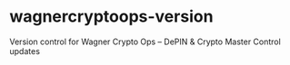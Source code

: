 # wagnercryptoops-version
Version control for Wagner Crypto Ops – DePIN &amp; Crypto Master Control updates
